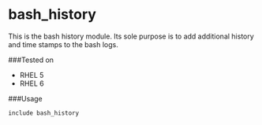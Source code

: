 # bash_history #

This is the bash history module. Its sole purpose is to add additional history and time stamps to the bash logs.


###Tested on
* RHEL 5
* RHEL 6

###Usage  

    include bash_history
